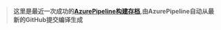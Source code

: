 > #### 这里是最近一次成功的[AzurePipeline构建存档](https://dev.azure.com/gaoxinhong2004/PFBridge/_build?definitionId=2&view=runs&statusFilter=succeeded),由AzurePipeline自动从最新的GitHub提交编译生成